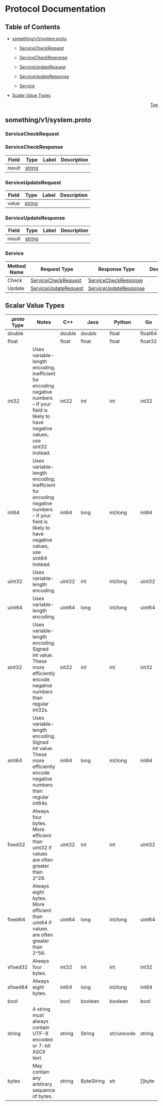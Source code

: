 # Protocol Documentation
<a name="top"></a>

## Table of Contents

- [something/v1/system.proto](#something_v1_system-proto)
    - [ServiceCheckRequest](#something-v1-ServiceCheckRequest)
    - [ServiceCheckResponse](#something-v1-ServiceCheckResponse)
    - [ServiceUpdateRequest](#something-v1-ServiceUpdateRequest)
    - [ServiceUpdateResponse](#something-v1-ServiceUpdateResponse)
  
    - [Service](#something-v1-Service)
  
- [Scalar Value Types](#scalar-value-types)



<a name="something_v1_system-proto"></a>
<p align="right"><a href="#top">Top</a></p>

## something/v1/system.proto



<a name="something-v1-ServiceCheckRequest"></a>

### ServiceCheckRequest







<a name="something-v1-ServiceCheckResponse"></a>

### ServiceCheckResponse



| Field | Type | Label | Description |
| ----- | ---- | ----- | ----------- |
| result | [string](#string) |  |  |






<a name="something-v1-ServiceUpdateRequest"></a>

### ServiceUpdateRequest



| Field | Type | Label | Description |
| ----- | ---- | ----- | ----------- |
| value | [string](#string) |  |  |






<a name="something-v1-ServiceUpdateResponse"></a>

### ServiceUpdateResponse



| Field | Type | Label | Description |
| ----- | ---- | ----- | ----------- |
| result | [string](#string) |  |  |





 

 

 


<a name="something-v1-Service"></a>

### Service


| Method Name | Request Type | Response Type | Description |
| ----------- | ------------ | ------------- | ------------|
| Check | [ServiceCheckRequest](#something-v1-ServiceCheckRequest) | [ServiceCheckResponse](#something-v1-ServiceCheckResponse) |  |
| Update | [ServiceUpdateRequest](#something-v1-ServiceUpdateRequest) | [ServiceUpdateResponse](#something-v1-ServiceUpdateResponse) |  |

 



## Scalar Value Types

| .proto Type | Notes | C++ | Java | Python | Go | C# | PHP | Ruby |
| ----------- | ----- | --- | ---- | ------ | -- | -- | --- | ---- |
| <a name="double" /> double |  | double | double | float | float64 | double | float | Float |
| <a name="float" /> float |  | float | float | float | float32 | float | float | Float |
| <a name="int32" /> int32 | Uses variable-length encoding. Inefficient for encoding negative numbers – if your field is likely to have negative values, use sint32 instead. | int32 | int | int | int32 | int | integer | Bignum or Fixnum (as required) |
| <a name="int64" /> int64 | Uses variable-length encoding. Inefficient for encoding negative numbers – if your field is likely to have negative values, use sint64 instead. | int64 | long | int/long | int64 | long | integer/string | Bignum |
| <a name="uint32" /> uint32 | Uses variable-length encoding. | uint32 | int | int/long | uint32 | uint | integer | Bignum or Fixnum (as required) |
| <a name="uint64" /> uint64 | Uses variable-length encoding. | uint64 | long | int/long | uint64 | ulong | integer/string | Bignum or Fixnum (as required) |
| <a name="sint32" /> sint32 | Uses variable-length encoding. Signed int value. These more efficiently encode negative numbers than regular int32s. | int32 | int | int | int32 | int | integer | Bignum or Fixnum (as required) |
| <a name="sint64" /> sint64 | Uses variable-length encoding. Signed int value. These more efficiently encode negative numbers than regular int64s. | int64 | long | int/long | int64 | long | integer/string | Bignum |
| <a name="fixed32" /> fixed32 | Always four bytes. More efficient than uint32 if values are often greater than 2^28. | uint32 | int | int | uint32 | uint | integer | Bignum or Fixnum (as required) |
| <a name="fixed64" /> fixed64 | Always eight bytes. More efficient than uint64 if values are often greater than 2^56. | uint64 | long | int/long | uint64 | ulong | integer/string | Bignum |
| <a name="sfixed32" /> sfixed32 | Always four bytes. | int32 | int | int | int32 | int | integer | Bignum or Fixnum (as required) |
| <a name="sfixed64" /> sfixed64 | Always eight bytes. | int64 | long | int/long | int64 | long | integer/string | Bignum |
| <a name="bool" /> bool |  | bool | boolean | boolean | bool | bool | boolean | TrueClass/FalseClass |
| <a name="string" /> string | A string must always contain UTF-8 encoded or 7-bit ASCII text. | string | String | str/unicode | string | string | string | String (UTF-8) |
| <a name="bytes" /> bytes | May contain any arbitrary sequence of bytes. | string | ByteString | str | []byte | ByteString | string | String (ASCII-8BIT) |

